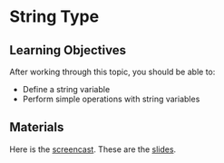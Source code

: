# String Type

## Learning Objectives

After working through this topic, you should be able to:

- Define a string variable
- Perform simple operations with string variables

## Materials

Here is the
[screencast](https://electure.uni-bonn.de/static/mh_default_org/engage-player/xxx).
These are the [slides](python_basics-strings_intro.pdf).
